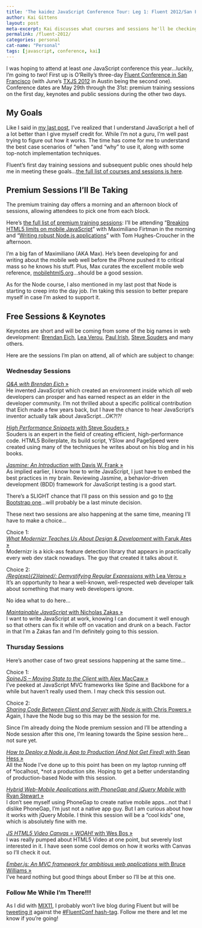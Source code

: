 ```yaml
---
title: 'The kaidez JavaScript Conference Tour: Leg 1: Fluent 2012/San Francisco'
author: Kai Gittens
layout: post
meta-excerpt: Kai discusses what courses and sessions he'll be checking out at the 2012 Fluent JavaScript Conference. Node, and Jasmine are a few of them.
permalink: /fluent-2012/
categories: personal
cat-name: "Personal"
tags: [javascript, conference, kai]
---
```


I was hoping to attend at least *one* JavaScript conference this year…luckily, I’m going to *two*! First up is O’Reilly’s three-day [Fluent Conference in San Francisco][2] (with June’s [TXJS 2012][3] in Austin being the second one). Conference dates are May 29th through the 31st: premium training sessions on the first day, keynotes and public sessions during the other two days.


 [2]: http://fluentconf.com/fluent2012
 [3]: http://2012.texasjavascript.com/

## My Goals

Like I said in [my last post][4], I’ve realized that I understand JavaScript a hell of a lot better than I give myself credit for. While I’m not a guru, I’m well past trying to figure out how it works. The time has come for me to understand the best case scenarios of “when “and “why” to use it, along with some top-notch implementation techniques.

 [4]: http://kaidez.com/learn-javascript-before-jquery/

Fluent’s first day training sessions and subsequent public ones should help me in meeting these goals…[the full list of courses and sessions is here][5].

 [5]: http://fluentconf.com/fluent2012/public/schedule/full/public

## Premium Sessions I’ll Be Taking

The premium training day offers a morning and an afternoon block of sessions, allowing attendees to pick one from each block.

Here’s [the full list of premium training sessions][6]: I’ll be attending “[Breaking HTML5 limits on mobile JavaScript][7]” with Maximiliano Firtman in the morning and “[Writing robust Node.js applications][8]” with Tom Hughes-Croucher in the afternoon.

 [6]: http://fluentconf.com/fluent2012/public/schedule/grid/public/2012-05-29
 [7]: http://fluentconf.com/fluent2012/public/schedule/detail/24654
 [8]: http://fluentconf.com/fluent2012/public/schedule/detail/24856

I’m a big fan of Maximiliano (AKA Max). He’s been developing for and writing about the mobile web well before the iPhone pushed it to critical mass so he knows his stuff. Plus, Max curates the excellent mobile web reference, [mobilehtml5.org][9]…should be a good session.

 [9]: http://mobilehtml5.org/

As for the Node course, I also mentioned in my last post that Node is starting to creep into the day job. I’m taking this session to better prepare myself in case I’m asked to support it.

## Free Sessions & Keynotes

Keynotes are short and will be coming from some of the big names in web development: [Brendan Eich][10], [Lea Verou][11], [Paul Irish][12], [Steve Souders][13] and many others.

 [10]: http://brendaneich.com/
 [11]: http://lea.verou.me/
 [12]: http://paulirish.com/
 [13]: http://stevesouders.com/

Here are the sessions I’m plan on attend, all of which are subject to change:

### Wednesday Sessions

[*Q&A with Brendan Eich* »][14]  
He invented JavaScript which created an environment inside which *all* web developers can prosper and has earned respect as an elder in the developer community. I’m not thrilled about a specific political contribution that Eich made a few years back, but I have the chance to hear JavaScript’s inventor actually talk about JavaScript…*OK?!?!*

 [14]: http://fluentconf.com/fluent2012/public/schedule/detail/24881

[*High Performance Snippets* with Steve Souders »][15]  
Souders is an expert in the field of creating efficient, high-performance code. HTML5 Boilerplate, its build script, YSlow and PageSpeed were created using many of the techniques he writes about on his blog and in his books.

 [15]: http://fluentconf.com/fluent2012/public/schedule/detail/24926

[*Jasmine: An Introduction* with Davis W. Frank »][16]  
As implied earlier, I know how to write JavaScript, I just have to embed the best practices in my brain. Reviewing Jasmine, a behavior-driven development (BDD) framework for JavaScript testing is a good start.

 [16]: http://fluentconf.com/fluent2012/public/schedule/detail/24713

There’s a SLIGHT chance that I’ll pass on this session and go to [the Bootstrap one][17]…will probably be a last minute decision.

 [17]: http://fluentconf.com/fluent2012/public/schedule/detail/24889

These next two sessions are also happening at the same time, meaning I’ll have to make a choice…

Choice 1:  
[*What Modernizr Teaches Us About Design & Development* with Faruk Ateş »][18]  
Modernizr is a kick-ass feature detection library that appears in practically every web dev stack nowadays. The guy that created it talks about it.

 [18]: http://fluentconf.com/fluent2012/public/schedule/detail/24109

Choice 2:  
[*/Reg(exp){2}lained/: Demystifying Regular Expressions* with Lea Verou »][19]  
It’s an opportunity to hear a well-known, well-respected web developer talk about something that many web developers ignore.

 [19]: http://fluentconf.com/fluent2012/public/schedule/detail/24929

No idea what to do here…

[*Maintainable JavaScript* with Nicholas Zakas »][20]  
I want to write JavaScript at work, knowing I can document it well enough so that others can fix it while off on vacation and drunk on a beach. Factor in that I’m a Zakas fan and I’m definitely going to this session.

 [20]: http://fluentconf.com/fluent2012/public/schedule/detail/24440

### Thursday Sessions

Here’s another case of two great sessions happening at the same time…

Choice 1:  
[*SpineJS – Moving State to the Client* with Alex MacCaw »][21]  
I’ve peeked at JavaScript MVC frameworks like Spine and Backbone for a while but haven’t really used them. I may check this session out.

 [21]: http://fluentconf.com/fluent2012/public/schedule/detail/24877

Choice 2:  
[*Sharing Code Between Client and Server with Node.js* with Chris Powers »][22]  
Again, I have the Node bug so this may be the session for me.

 [22]: http://fluentconf.com/fluent2012/public/schedule/detail/24686

Since I’m already doing the Node premium session and I’ll be attending a Node session after this one, I’m leaning towards the Spine session here…not sure yet.

[*How to Deploy a Node.js App to Production (And Not Get Fired)* with Sean Hess »][23]  
All the Node I’ve done up to this point has been on my laptop running off of *localhost, *not a production site. Hoping to get a better understanding of production-based Node with this session.

 [23]: http://fluentconf.com/fluent2012/public/schedule/detail/24643

[*Hybrid Web-Mobile Applications with PhoneGap and jQuery Mobile* with Ryan Stewart »][24]  
I don’t see myself using PhoneGap to create native mobile apps…not that I dislike PhoneGap, I’m just not a native app guy. But I am curious about how it works with jQuery Mobile. I think this session will be a “cool kids” one, which is absolutely fine with me.

 [24]: http://fluentconf.com/fluent2012/public/schedule/detail/24474

[*JS HTML5 Video Canvas = WOAH!* with Wes Bos »][25]  
I was really pumped about HTML5 Video at one point, but severely lost interested in it. I have seen some cool demos on how it works with Canvas so I’ll check it out.

 [25]: http://fluentconf.com/fluent2012/public/schedule/detail/24600

[*Ember.js: An MVC framework for ambitious web applications* with Bruce Williams »][26]  
I’ve heard nothing but good things about Ember so I’ll be at this one.

 [26]: http://fluentconf.com/fluent2012/public/schedule/detail/24706

### Follow Me While I’m There!!!

As I did with [MIX11][27], I probably won’t live blog during Fluent but will be [tweeting it][28] against the [#FluentConf hash-tag][29]. Follow me there and let me know if you’re going!

 [27]: http://kaidez.com/at-mix11/
 [28]: https://twitter.com/kaidez
 [29]: https://twitter.com/#!/search/#FluentConf
